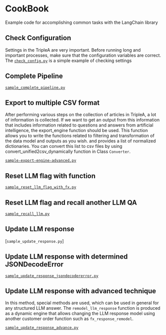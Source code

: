# CookBook

Example code for accomplishing common tasks with the LangChain library

## Check Configuration
Settings in the TripleA are very important. Before running long and important processes, make sure that the configuration variables are correct. The [`check_config.py`](https://github.com/EhsanBitaraf/triple-a/blob/main/cookbook/check_config.py)  is a simple example of checking settings


## Complete Pipeline


[`sample_complete_pipeline.py`](https://github.com/EhsanBitaraf/triple-a/blob/main/cookbook/sample_complete_pipeline.py)


## Export to multiple CSV format
After performing various steps on the collection of articles in TripleA, a lot of information is collected. If we want to get an output from this information that includes information related to questions and answers from artificial intelligence, the export_engine function should be used. This function allows you to write the functions related to filtering and transformation of the data model and outputs as you wish. and provides a list of normalized dictionaries. You can convert this list to csv files by using convert_unified2csv_dynamically function in Class `Converter`.

[`sample-export-engine-advanced.py`](https://github.com/EhsanBitaraf/triple-a/blob/main/cookbook/sample-export-engine-advanced.py)


## Reset LLM flag with function


[`sample_reset_llm_flag_with_fx.py`](https://github.com/EhsanBitaraf/triple-a/blob/main/cookbook/sample_reset_llm_flag_with_fx.py)


## Reset LLM flag and recall another LLM QA

[`sample_recall_llm.py`](https://github.com/EhsanBitaraf/triple-a/blob/main/cookbook/sample_recall_llm.py)


## Update LLM response
[`sample_update_response.py`]

## Update LLM response with determined JSONDecodeError

[`sample_update_response_jsondecodererror.py`](https://github.com/EhsanBitaraf/triple-a/blob/main/cookbook/sample_update_response_jsondecodererror.py)

## Update LLM response with advanced technique
In this method, special methods are used, which can be used in general for any structured LLM answer.
The `remodel_llm_response` function is produced as a dynamic engine that allows changing the LLM response model using another customer order function such as `fx_response_remodel`.

[`sample_update_response_advance.py`](https://github.com/EhsanBitaraf/triple-a/blob/main/cookbook/sample_update_response_advance.py)
